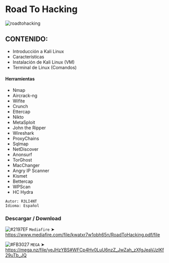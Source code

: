 # Road To Hacking

![roadtohacking](https://user-images.githubusercontent.com/75953873/106670793-4442fe00-658c-11eb-86b0-04124296ad52.png)

## CONTENIDO:
- Introducción a Kali Linux
- Características
- Instalación de Kali Linux (VM)
- Terminal de Linux (Comandos)
#### Herramientas
- Nmap
- Aircrack-ng
- Wifite
- Crunch
- Ettercap
- Nikto
- MetaSploit
- John the Ripper
- Wireshark
- ProxyChains
- Sqlmap
- NetDiscover
- Anonsurf
- TorGhost
- MacChanger
- Angry IP Scanner
- Kismet
- Bettercap
- WPScan
- HC Hydra

```
Autor: R3LI4NT
Idioma: Español
```

### Descargar / Download

![#2197EF](https://via.placeholder.com/15/2197EF/000000?text=+) `Mediafire`
➤ https://www.mediafire.com/file/kwatxr7w1obh65n/RoadToHacking.pdf/file

![#FB3027](https://via.placeholder.com/15/FB3027/000000?text=+) `MEGA`
➤ https://mega.nz/file/yeJHzYBS#WFCp4Hv0LuU6nzZ_JwZah_zXfgJeaVJzlKf29uTb_JQ
